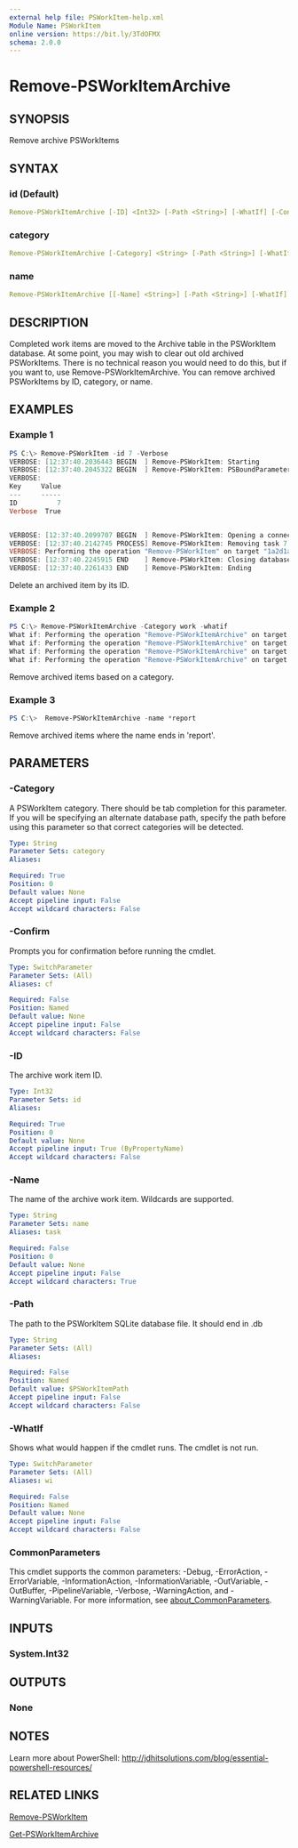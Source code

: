 ```yaml
---
external help file: PSWorkItem-help.xml
Module Name: PSWorkItem
online version: https://bit.ly/3TdOFMX
schema: 2.0.0
---
```


# Remove-PSWorkItemArchive

## SYNOPSIS

Remove archive PSWorkItems

## SYNTAX

### id (Default)

```yaml
Remove-PSWorkItemArchive [-ID] <Int32> [-Path <String>] [-WhatIf] [-Confirm] [<CommonParameters>]
```

### category

```yaml
Remove-PSWorkItemArchive [-Category] <String> [-Path <String>] [-WhatIf] [-Confirm] [<CommonParameters>]
```

### name

```yaml
Remove-PSWorkItemArchive [[-Name] <String>] [-Path <String>] [-WhatIf] [-Confirm] [<CommonParameters>]
```

## DESCRIPTION

Completed work items are moved to the Archive table in the PSWorkItem database. At some point, you may wish to clear out old archived PSWorkItems. There is no technical reason you would need to do this, but if you want to, use Remove-PSWorkItemArchive. You can remove archived PSWorkItems by ID, category, or name.

## EXAMPLES

### Example 1

```powershell
PS C:\> Remove-PSWorkItem -id 7 -Verbose
VERBOSE: [12:37:40.2036443 BEGIN  ] Remove-PSWorkItem: Starting
VERBOSE: [12:37:40.2045322 BEGIN  ] Remove-PSWorkItem: PSBoundParameters
VERBOSE:
Key     Value
---     -----
ID          7
Verbose  True


VERBOSE: [12:37:40.2099707 BEGIN  ] Remove-PSWorkItem: Opening a connection to C:\Users\artd\PSWorkItem.db
VERBOSE: [12:37:40.2142745 PROCESS] Remove-PSWorkItem: Removing task 7
VERBOSE: Performing the operation "Remove-PSWorkItem" on target "1a2d1acc-738d-458f-8744-6a6e541a8bc5".
VERBOSE: [12:37:40.2245915 END    ] Remove-PSWorkItem: Closing database connection.
VERBOSE: [12:37:40.2261433 END    ] Remove-PSWorkItem: Ending
```

Delete an archived item by its ID.

### Example 2

```powershell
PS C:\> Remove-PSWorkItemArchive -Category work -whatif
What if: Performing the operation "Remove-PSWorkItemArchive" on target "7e87a44f-d0ff-4cbc-ad08-ce3bf834b8e0".
What if: Performing the operation "Remove-PSWorkItemArchive" on target "02290cca-5e59-45f7-a2d9-9f34bf51817e".
What if: Performing the operation "Remove-PSWorkItemArchive" on target "44d12012-915f-481c-9dfc-c31041bb20cc".
What if: Performing the operation "Remove-PSWorkItemArchive" on target "19fea3ee-4a2d-489e-b993-84ce5677ac99".
```

Remove archived items based on a category.

### Example 3

```powershell
PS C:\>  Remove-PSWorkItemArchive -name *report
```

Remove archived items where the name ends in 'report'.

## PARAMETERS

### -Category

A PSWorkItem category. There should be tab completion for this parameter. If you will be specifying an alternate database path, specify the path before using this parameter so that correct categories will be detected.

```yaml
Type: String
Parameter Sets: category
Aliases:

Required: True
Position: 0
Default value: None
Accept pipeline input: False
Accept wildcard characters: False
```

### -Confirm

Prompts you for confirmation before running the cmdlet.

```yaml
Type: SwitchParameter
Parameter Sets: (All)
Aliases: cf

Required: False
Position: Named
Default value: None
Accept pipeline input: False
Accept wildcard characters: False
```

### -ID

The archive work item ID.

```yaml
Type: Int32
Parameter Sets: id
Aliases:

Required: True
Position: 0
Default value: None
Accept pipeline input: True (ByPropertyName)
Accept wildcard characters: False
```

### -Name

The name of the archive work item.
Wildcards are supported.

```yaml
Type: String
Parameter Sets: name
Aliases: task

Required: False
Position: 0
Default value: None
Accept pipeline input: False
Accept wildcard characters: True
```

### -Path

The path to the PSWorkItem SQLite database file.
It should end in .db

```yaml
Type: String
Parameter Sets: (All)
Aliases:

Required: False
Position: Named
Default value: $PSWorkItemPath
Accept pipeline input: False
Accept wildcard characters: False
```

### -WhatIf

Shows what would happen if the cmdlet runs.
The cmdlet is not run.

```yaml
Type: SwitchParameter
Parameter Sets: (All)
Aliases: wi

Required: False
Position: Named
Default value: None
Accept pipeline input: False
Accept wildcard characters: False
```

### CommonParameters

This cmdlet supports the common parameters: -Debug, -ErrorAction, -ErrorVariable, -InformationAction, -InformationVariable, -OutVariable, -OutBuffer, -PipelineVariable, -Verbose, -WarningAction, and -WarningVariable. For more information, see [about_CommonParameters](http://go.microsoft.com/fwlink/?LinkID=113216).

## INPUTS

### System.Int32

## OUTPUTS

### None

## NOTES

Learn more about PowerShell: http://jdhitsolutions.com/blog/essential-powershell-resources/

## RELATED LINKS

[Remove-PSWorkItem](Remove-PSWorkItem.md)

[Get-PSWorkItemArchive](Get-PSWorkItemArchive.md)
